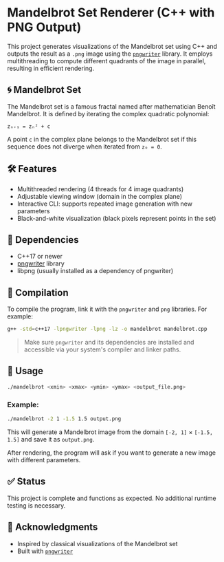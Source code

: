 # Mandelbrot Set Renderer (C++ with PNG Output)

This project generates visualizations of the Mandelbrot set using C++ and outputs the result as a `.png` image using the [`pngwriter`](http://pngwriter.sourceforge.net/) library. It employs multithreading to compute different quadrants of the image in parallel, resulting in efficient rendering.

## 🌀 Mandelbrot Set

The Mandelbrot set is a famous fractal named after mathematician Benoît Mandelbrot. It is defined by iterating the complex quadratic polynomial:

```
zₙ₊₁ = zₙ² + c
```

A point `c` in the complex plane belongs to the Mandelbrot set if this sequence does not diverge when iterated from `z₀ = 0`.

## 🛠️ Features

- Multithreaded rendering (4 threads for 4 image quadrants)
- Adjustable viewing window (domain in the complex plane)
- Interactive CLI: supports repeated image generation with new parameters
- Black-and-white visualization (black pixels represent points in the set)

## 🧱 Dependencies

- C++17 or newer
- [pngwriter](http://pngwriter.sourceforge.net/) library
- libpng (usually installed as a dependency of pngwriter)

## 🧪 Compilation

To compile the program, link it with the `pngwriter` and `png` libraries. For example:

```bash
g++ -std=c++17 -lpngwriter -lpng -lz -o mandelbrot mandelbrot.cpp
```

> Make sure `pngwriter` and its dependencies are installed and accessible via your system's compiler and linker paths.

## 🚀 Usage

```bash
./mandelbrot <xmin> <xmax> <ymin> <ymax> <output_file.png>
```

### Example:

```bash
./mandelbrot -2 1 -1.5 1.5 output.png
```

This will generate a Mandelbrot image from the domain `[-2, 1]` × `[-1.5, 1.5]` and save it as `output.png`.

After rendering, the program will ask if you want to generate a new image with different parameters.

## ✅ Status

This project is complete and functions as expected. No additional runtime testing is necessary.

## 🤝 Acknowledgments

- Inspired by classical visualizations of the Mandelbrot set
- Built with [`pngwriter`](http://pngwriter.sourceforge.net/)
